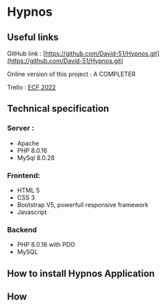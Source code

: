 # Hypnos

## Useful links

GitHub link : [https://github.com/David-51/Hypnos.git](https://github.com/David-51/Hypnos.git)

Online version of this project : A COMPLETER

Trello : [ECF 2022](https://trello.com/invite/b/qj4otr8J/f5005c1adbf0b05f8ea5d01bcda8c4cc/organisation-ecf)



## Technical specification

### Server : 
- Apache
- PHP 8.0.16
- MySql 8.0.28

### Frontend:
- HTML 5
- CSS 3
- Bootstrap V5, powerfull responsive framework
- Javascript

### Backend
- PHP 8.0.16 with PDO
- MySQL

## How to install Hypnos Application

## How 
